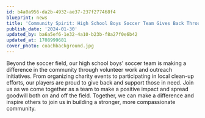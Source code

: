 ```yaml
---
id: b4a0a956-da2b-4932-ae37-237f277468f4
blueprint: news
title: 'Community Spirit: High School Boys Soccer Team Gives Back Through Volunteer Work'
publish_date: '2024-01-30'
updated_by: ba6a5ef6-1e32-4a10-b23b-f8a27f0e6b42
updated_at: 1708999681
cover_photo: coachbackground.jpg
---
```

Beyond the soccer field, our high school boys' soccer team is making a difference in the community through volunteer work and outreach initiatives. From organizing charity events to participating in local clean-up efforts, our players are proud to give back and support those in need. Join us as we come together as a team to make a positive impact and spread goodwill both on and off the field. Together, we can make a difference and inspire others to join us in building a stronger, more compassionate community.